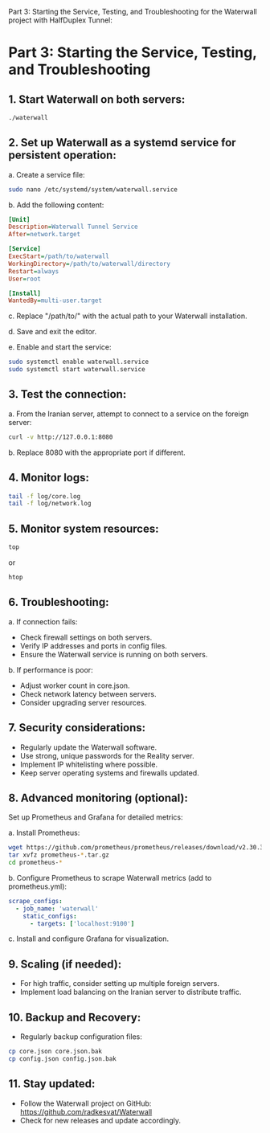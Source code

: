  Part 3: Starting the Service, Testing, and Troubleshooting for the Waterwall project with HalfDuplex Tunnel:

# Part 3: Starting the Service, Testing, and Troubleshooting

## 1. Start Waterwall on both servers:

```bash
./waterwall
```

## 2. Set up Waterwall as a systemd service for persistent operation:

a. Create a service file:

```bash
sudo nano /etc/systemd/system/waterwall.service
```

b. Add the following content:

```ini
[Unit]
Description=Waterwall Tunnel Service
After=network.target

[Service]
ExecStart=/path/to/waterwall
WorkingDirectory=/path/to/waterwall/directory
Restart=always
User=root

[Install]
WantedBy=multi-user.target
```

c. Replace "/path/to/" with the actual path to your Waterwall installation.

d. Save and exit the editor.

e. Enable and start the service:

```bash
sudo systemctl enable waterwall.service
sudo systemctl start waterwall.service
```

## 3. Test the connection:

a. From the Iranian server, attempt to connect to a service on the foreign server:

```bash
curl -v http://127.0.0.1:8080
```

b. Replace 8080 with the appropriate port if different.

## 4. Monitor logs:

```bash
tail -f log/core.log
tail -f log/network.log
```

## 5. Monitor system resources:

```bash
top
```

or

```bash
htop
```

## 6. Troubleshooting:

a. If connection fails:
   - Check firewall settings on both servers.
   - Verify IP addresses and ports in config files.
   - Ensure the Waterwall service is running on both servers.

b. If performance is poor:
   - Adjust worker count in core.json.
   - Check network latency between servers.
   - Consider upgrading server resources.

## 7. Security considerations:

- Regularly update the Waterwall software.
- Use strong, unique passwords for the Reality server.
- Implement IP whitelisting where possible.
- Keep server operating systems and firewalls updated.

## 8. Advanced monitoring (optional):

Set up Prometheus and Grafana for detailed metrics:

a. Install Prometheus:

```bash
wget https://github.com/prometheus/prometheus/releases/download/v2.30.3/prometheus-2.30.3.linux-amd64.tar.gz
tar xvfz prometheus-*.tar.gz
cd prometheus-*
```

b. Configure Prometheus to scrape Waterwall metrics (add to prometheus.yml):

```yaml
scrape_configs:
  - job_name: 'waterwall'
    static_configs:
      - targets: ['localhost:9100']
```

c. Install and configure Grafana for visualization.

## 9. Scaling (if needed):

- For high traffic, consider setting up multiple foreign servers.
- Implement load balancing on the Iranian server to distribute traffic.

## 10. Backup and Recovery:

- Regularly backup configuration files:

```bash
cp core.json core.json.bak
cp config.json config.json.bak
```

## 11. Stay updated:

- Follow the Waterwall project on GitHub: https://github.com/radkesvat/Waterwall
- Check for new releases and update accordingly.

